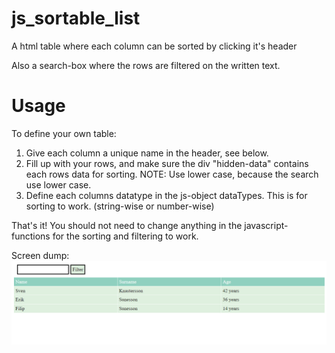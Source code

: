 # js_sortable_list
A html table where each column can be sorted by clicking it's header

Also a search-box where the rows are filtered on the written text.

# Usage

To define your own table:
  1. Give each column a unique name in the header, see below. 
  2. Fill up with your rows, and make sure the div "hidden-data" contains each rows data for sorting. NOTE: Use lower case, because the search use lower case.
  3. Define each columns datatype in the js-object dataTypes. This is for sorting to work. (string-wise or number-wise)
  
  That's it! You should not need to change anything in the javascript-functions for the sorting and filtering to work.

Screen dump: 
![Screen dump](https://github.com/Snorvarg/js_sortable_list/blob/master/screenshot.png?raw=true "Screen dump")
